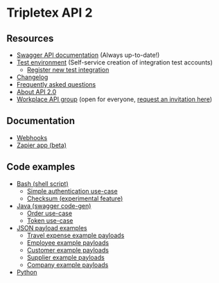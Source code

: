 # Tripletex API 2

## Resources

- [Swagger API documentation](https://tripletex.no/v2-docs/) (Always up-to-date!)
- [Test environment](https://api.tripletex.io) (Self-service creation of integration test accounts)
  - [Register new test integration](https://api.tripletex.io/execute/integrationEnvironment?site=en)
- [Changelog](changelog.md)
- [Frequently asked questions](FAQ.md)
- [About API 2.0](https://www.tripletex.no/tripletex-api-2-0/)
- [Workplace API group](https://work-38068477.facebook.com/groups/573087313026175/) (open for everyone, [request an invitation here](https://fb.me/g/2CQfbFXop/x3dcnW5K))

## Documentation

- [Webhooks](docs/webhooks)
- [Zapier app (beta)](docs/zapier)

## Code examples

- [Bash (shell script)](examples/bash)
  - [Simple authentication use-case](examples/bash/authentication/example.sh)
  - [Checksum (experimental feature)](examples/bash/checksum)
- [Java (swagger code-gen)](examples/java-gradle)
  - [Order use-case](examples/java-gradle/order)
  - [Token use-case](examples/java-gradle/token)
- [JSON payload examples](examples/json/README.md)
  - [Travel expense example payloads](examples/json/travelExpense.md)
  - [Employee example payloads](examples/json/employee.md)
  - [Customer example payloads](examples/json/customer.md)
  - [Supplier example payloads](examples/json/supplier.md)
  - [Company example payloads](examples/json/company.md)
- [Python](examples/python)
